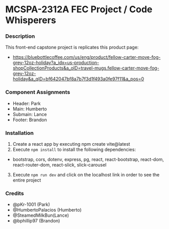 # MCSPA-2312A FEC Project / Code Whisperers


### Description
This front-end capstone project is replicates this product page:
- https://bluebottlecoffee.com/us/eng/product/fellow-carter-move-fog-grey-12oz-holiday?a_idx=us-production-shopCollectionProducts&a_oID=travel-mugs.fellow-carter-move-fog-grey-12oz-holiday&a_qID=bf642047bf8a7b7f3d1f493a0fe97f11&a_pos=0

### Component Assignments
- Header: Park
- Main: Humberto
- Submain: Lance
- Footer: Brandon

### Installation
1) Create a react app by executing npm create vite@latest
2) Execute ``npm install`` to install the following dependencies:
  - bootstrap, cors, dotenv, express, pg, react, react-bootstrap, react-dom, react-router-dom, react-slick, slick-carousel 
3) Execute ``npm run dev`` and click on the localhost link in order to see the entire project

### Credits 
- @pKr-1001 (Park)
- @HumbertoPalacios (Humberto)
- @SteamedMilkBun(Lance)
- @bphillip97 (Brandon)
